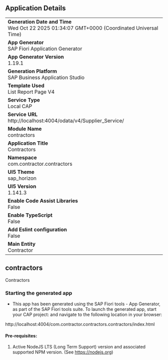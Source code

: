 ## Application Details
|               |
| ------------- |
|**Generation Date and Time**<br>Wed Oct 22 2025 01:34:07 GMT+0000 (Coordinated Universal Time)|
|**App Generator**<br>SAP Fiori Application Generator|
|**App Generator Version**<br>1.19.1|
|**Generation Platform**<br>SAP Business Application Studio|
|**Template Used**<br>List Report Page V4|
|**Service Type**<br>Local CAP|
|**Service URL**<br>http://localhost:4004/odata/v4/Supplier_Service/|
|**Module Name**<br>contractors|
|**Application Title**<br>Contractors|
|**Namespace**<br>com.contractor.contractors|
|**UI5 Theme**<br>sap_horizon|
|**UI5 Version**<br>1.141.3|
|**Enable Code Assist Libraries**<br>False|
|**Enable TypeScript**<br>False|
|**Add Eslint configuration**<br>False|
|**Main Entity**<br>Contractor|

## contractors

Contractors

### Starting the generated app

-   This app has been generated using the SAP Fiori tools - App Generator, as part of the SAP Fiori tools suite.  To launch the generated app, start your CAP project:  and navigate to the following location in your browser:

http://localhost:4004/com.contractor.contractors.contractors/index.html

#### Pre-requisites:

1. Active NodeJS LTS (Long Term Support) version and associated supported NPM version.  (See https://nodejs.org)


